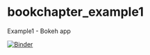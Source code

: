 # bookchapter_example1
Example1 - Bokeh app

[![Binder](https://mybinder.org/badge_logo.svg)](https://mybinder.org/v2/gh/Alexyem1/bookchapter_example1/master?urlpath=%2Fproxy%2F5006%2Fbokeh_app)
